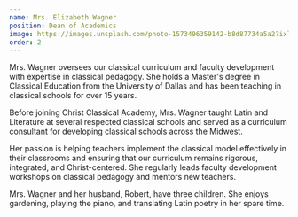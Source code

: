 ```yaml
---
name: Mrs. Elizabeth Wagner
position: Dean of Academics
image: https://images.unsplash.com/photo-1573496359142-b8d87734a5a2?ixlib=rb-4.0.3&ixid=M3wxMjA3fDB8MHxwaG90by1wYWdlfHx8fGVufDB8fHx8fA%3D%3D&auto=format&fit=crop&w=688&q=80
order: 2
---
```


Mrs. Wagner oversees our classical curriculum and faculty development with expertise in classical pedagogy. She holds a Master's degree in Classical Education from the University of Dallas and has been teaching in classical schools for over 15 years.

Before joining Christ Classical Academy, Mrs. Wagner taught Latin and Literature at several respected classical schools and served as a curriculum consultant for developing classical schools across the Midwest.

Her passion is helping teachers implement the classical model effectively in their classrooms and ensuring that our curriculum remains rigorous, integrated, and Christ-centered. She regularly leads faculty development workshops on classical pedagogy and mentors new teachers.

Mrs. Wagner and her husband, Robert, have three children. She enjoys gardening, playing the piano, and translating Latin poetry in her spare time.